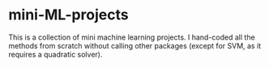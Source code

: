 # mini-ML-projects

This is a collection of mini machine learning projects. I hand-coded all the methods from scratch without calling other packages (except for SVM, as it requires a quadratic solver). 
